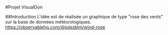 #Projet VisualDon

##Introduction
L'idée est de réalisée un graphique de type "rose des vents" sur la base de données météorologiques.
https://observablehq.com/@julesblm/wind-rose